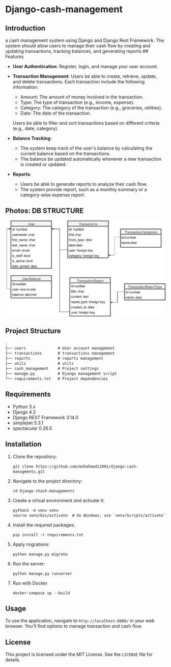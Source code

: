 
# Django-cash-management

## Introduction

a cash management system using Django and Django Rest Framework. The system should allow users to manage their cash flow by creating and updating transactions, tracking balances, and generating reports.## Features

- **User Authentication**: Register, login, and manage your user account.

- **Transaction Management**:
    Users  be able to create, retrieve, update, and delete transactions.
    Each transaction  include the following information:

    - Amount: The amount of money involved in the transaction.
    - Type: The type of transaction (e.g., income, expense).
    - Category: The category of the transaction (e.g., groceries, utilities).
    - Date: The date of the transaction.

    Users  be able to filter and sort transactions based on different criteria (e.g., date, category).
- **Balance Tracking**:
    - The system  keep track of the user's balance by calculating the current balance based on the transactions.
    - The balance  be updated automatically whenever a new transaction is created or updated.
- **Reports**:
    - Users be able to generate reports to analyze their cash flow.
    - The system  provide report, such as a monthly summary or a category-wise expense report.

## Photos: DB STRUCTURE
![ERD](/cash_management.png)

## Project Structure

```
.
├── users              # User account management
├── transactions       # transactions management
├── reports            # reports management
├── utils              # utils
├── cash_management    # Project settings
├── manage.py          # Django management script
└── requirements.txt   # Project dependencies
```

## Requirements

- Python 3.x
- Django 4.2
- Django REST Framework 3.14.0
- simplejwt 5.3.1
- spectacular 0.26.5


## Installation

1. Clone the repository:

    ```
    git clone https://github.com/mohahmadi2001/django-cash-managments.git
    ```

2. Navigate to the project directory:

    ```
    cd Django-chash-managements
    ```

3. Create a virtual environment and activate it:

    ```
    python3 -m venv venv
    source venv/bin/activate  # On Windows, use `venv/Scripts/activate`
    ```

4. Install the required packages:

    ```
    pip install -r requirements.txt
    ```

5. Apply migrations:

    ```
    python manage.py migrate
    ```

6. Run the server:

    ```
    python manage.py runserver
    ```
7. Run with Docker

    ```
    docker-compose up --build
    ```
## Usage

To use the application, navigate to `http://localhost:8000/` in your web browser. You'll find options to manage transaction and cash flow.


## License

This project is licensed under the MIT License. See the `LICENSE` file for details.
